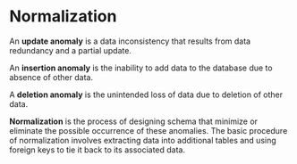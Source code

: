 # Normalization

An **update anomaly** is a data inconsistency that results from data redundancy and a partial update.

An **insertion anomaly** is the inability to add data to the database due to absence of other data.

A **deletion anomaly** is the unintended loss of data due to deletion of other data.

**Normalization** is the process of designing schema that minimize or eliminate the possible occurrence of these anomalies. The basic procedure of normalization involves extracting data into additional tables and using foreign keys to tie it back to its associated data.

